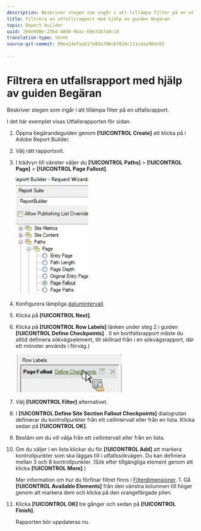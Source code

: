 ```yaml
---
description: Beskriver stegen som ingår i att tillämpa filter på en utfallsrapport.
title: Filtrera en utfallsrapport med hjälp av guiden Begäran
topic: Report builder
uuid: 269e900e-23bd-48d8-9bac-69e3167a9c18
translation-type: tm+mt
source-git-commit: 99ee24efaa517e8da700c67818c111c4aa90dc02

---
```



# Filtrera en utfallsrapport med hjälp av guiden Begäran

Beskriver stegen som ingår i att tillämpa filter på en utfallsrapport.

I det här exemplet visas Utfallsrapporten för sidan.

1. Öppna begärandeguiden genom **[!UICONTROL Create]** att klicka på i Adobe Report Builder.
1. Välj rätt rapportsvit.
1. I trädvyn till vänster väljer du **[!UICONTROL Paths]** > **[!UICONTROL Page]** > **[!UICONTROL Page Fallout]**.

   ![](assets/page_fallout.png)

1. Konfigurera lämpliga [datumintervall](/help/analyze/report-builder/data-requests/configuring-report-dates/custom-calendar.md).
1. Klicka på **[!UICONTROL Next]**.
1. Klicka på **[!UICONTROL Row Labels]** länken under steg 2 i guiden **[!UICONTROL Define Checkpoints]** . (I en bortfallsrapport måste du alltid definiera sökvägselement, till skillnad från i en sökvägsrapport, där ett mönster används i förväg.)

   ![](assets/define_checkpoints.png)

1. Välj **[!UICONTROL Filter]** alternativet.

1. I **[!UICONTROL Define Site Section Fallout Checkpoints]** dialogrutan definierar du kontrollpunkter från ett cellintervall eller från en lista. Klicka sedan på **[!UICONTROL OK]**.
1. Bestäm om du vill välja från ett cellintervall eller från en lista.
1. Om du väljer i en lista klickar du för **[!UICONTROL Add]** att markera kontrollpunkter som ska läggas till i utfallssökvägen. Du kan definiera mellan 3 och 8 kontrollpunkter. (Sök efter tillgängliga element genom att klicka **[!UICONTROL More]**.)

   Mer information om hur du förfinar filtret finns i [Filterdimensioner](/help/analyze/report-builder/layout/c-filter-dimensions/filter-dimensions.md). 1. Gå **[!UICONTROL Available Elements]** från den vänstra kolumnen till höger genom att markera dem och klicka på den orangefärgade pilen.
1. Klicka **[!UICONTROL OK]** tre gånger och sedan på **[!UICONTROL Finish]**.

   Rapporten bör uppdateras nu.

